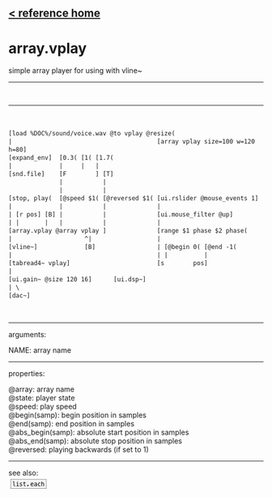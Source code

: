 [< reference home](ceammc_lib.html)
---

# array.vplay


simple array player for using with vline~

---

<br>


---


```


[load %DOC%/sound/voice.wav @to vplay @resize(
|                                        [array vplay size=100 w=120 h=80]
[expand_env]  [0.3( [1( [1.7(
|             |     |   |
[snd.file]    [F        ] [T]
              |           |
              |           |
[stop, play(  [@speed $1( [@reversed $1( [ui.rslider @mouse_events 1]
|             |           |              |
| [r pos] [B] |           |              [ui.mouse_filter @up]
| |       |   |           |              |
[array.vplay @array vplay ]              [range $1 phase $2 phase(
|                    ^|                  |
[vline~]             [B]                 | [@begin 0( [@end -1(
|                                        | |          |
[tabread4~ vplay]                        [s        pos]
|
[ui.gain~ @size 120 16]      [ui.dsp~]
| \
[dac~]

            
```

---
arguments:

NAME: array name<br>

---
properties:

@array: array name<br>
@state: 
            player state<br>
@speed: play speed<br>
@begin(samp): begin position in
            samples<br>
@end(samp): end position in
            samples<br>
@abs_begin(samp): 
            absolute start position in samples<br>
@abs_end(samp): 
            absolute stop position in samples<br>
@reversed: playing backwards (if set
            to 1)<br>

---
see also:<br>
[![list.each](img/object_list.each.png)](list.each.html)
